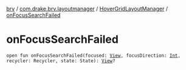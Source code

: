 [brv](../../index.md) / [com.drake.brv.layoutmanager](../index.md) / [HoverGridLayoutManager](index.md) / [onFocusSearchFailed](./on-focus-search-failed.md)

# onFocusSearchFailed

`open fun onFocusSearchFailed(focused: `[`View`](https://developer.android.com/reference/android/view/View.html)`, focusDirection: `[`Int`](https://kotlinlang.org/api/latest/jvm/stdlib/kotlin/-int/index.html)`, recycler: Recycler, state: State): `[`View`](https://developer.android.com/reference/android/view/View.html)`?`